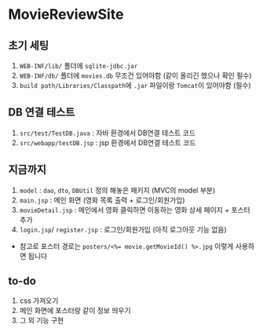 # MovieReviewSite

## 초기 세팅
1. `WEB-INF/lib/` 폴더에 `sqlite-jdbc.jar`
2. `WEB-INF/db/` 폴더에 `movies.db` 무조건 있어야함 (같이 올리긴 했으나 확인 필수)
3. `build path/Libraries/Classpath`에 `.jar` 파일이랑 `Tomcat`이 있어야함 (필수)

## DB 연결 테스트
1. `src/test/TestDB.java` : 자바 환경에서 DB연결 테스트 코드
2. `src/webapp/testDB.jsp` : jsp 환경에서 DB연결 테스트 코드

## 지금까지
1. `model` : `dao`, `dto`, `DBUtil` 정의 해놓은 패키지 (MVC의 model 부분)
2. `main.jsp` : 메인 화면 (영화 목록 출력 + 로그인/회원가입)
3. `movieDetail.jsp` : 메인에서 영화 클릭하면 이동하는 영화 상세 페이지 + 포스터 추가
4. `login.jsp`/ `register.jsp` : 로그인/회원가입 (아직 로그아웃 기능 없음)
* 참고로 포스터 경로는 `posters/<%= movie.getMovieId() %>.jpg` 이렇게 사용하면 됩니다

## to-do
1. css 가져오기
2. 메인 화면에 포스터랑 같이 정보 띄우기
3. 그 외 기능 구현